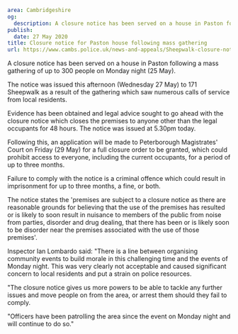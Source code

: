 ```yaml
area: Cambridgeshire
og:
  description: A closure notice has been served on a house in Paston following a mass gathering of up to 300 people on Monday night (25 May).
publish:
  date: 27 May 2020
title: Closure notice for Paston house following mass gathering
url: https://www.cambs.police.uk/news-and-appeals/Sheepwalk-closure-notice
```

A closure notice has been served on a house in Paston following a mass gathering of up to 300 people on Monday night (25 May).

The notice was issued this afternoon (Wednesday 27 May) to 171 Sheepwalk as a result of the gathering which saw numerous calls of service from local residents.

Evidence has been obtained and legal advice sought to go ahead with the closure notice which closes the premises to anyone other than the legal occupants for 48 hours. The notice was issued at 5.30pm today.

Following this, an application will be made to Peterborough Magistrates' Court on Friday (29 May) for a full closure order to be granted, which could prohibit access to everyone, including the current occupants, for a period of up to three months.

Failure to comply with the notice is a criminal offence which could result in imprisonment for up to three months, a fine, or both.

The notice states the 'premises are subject to a closure notice as there are reasonable grounds for believing that the use of the premises has resulted or is likely to soon result in nuisance to members of the public from noise from parties, disorder and drug dealing, that there has been or is likely soon to be disorder near the premises associated with the use of those premises'.

Inspector Ian Lombardo said: "There is a line between organising community events to build morale in this challenging time and the events of Monday night. This was very clearly not acceptable and caused significant concern to local residents and put a strain on police resources.

"The closure notice gives us more powers to be able to tackle any further issues and move people on from the area, or arrest them should they fail to comply.

"Officers have been patrolling the area since the event on Monday night and will continue to do so."
